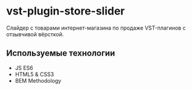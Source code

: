 # vst-plugin-store-slider
Слайдер с товарами интернет-магазина по продаже VST-плагинов с отзывчивой вёрсткой.

## Используемые технологии
- JS ES6
- HTML5 & CSS3
- BEM Methodology
